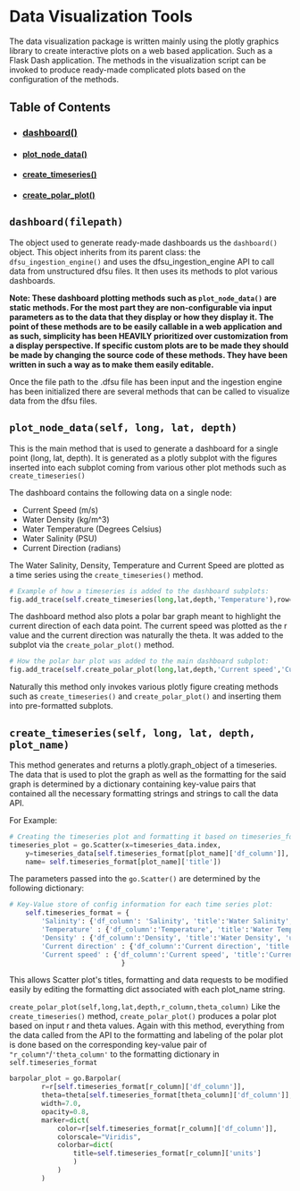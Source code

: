 # Data Visualization Tools
The data visualization package is written mainly using the plotly graphics library to create interactive plots on a web based application. Such as a Flask Dash application. The methods in the visualization script can be invoked to produce ready-made complicated plots based on the configuration of the methods.

## Table of Contents
* ### [dashboard()](https://github.com/MatthewTe/dfsu_visualization_pipeline/blob/master/docs/Dfsu%20file%20visualization.md#dashboardfilepath)
* #### [plot_node_data()](https://github.com/MatthewTe/dfsu_visualization_pipeline/blob/master/docs/Dfsu%20file%20visualization.md#plot_node_dataself-long-lat-depth)
* #### [create_timeseries()](placeholder)
* #### [create_polar_plot()](placeholder)

## `dashboard(filepath)`
The object used to generate ready-made dashboards us the `dashboard()` object. This object inherits from its parent class: the `dfsu_ingestion_engine()` and uses the dfsu_ingestion_engine API to call data from unstructured dfsu files. It then uses its methods to plot various dashboards.

**Note: These dashboard plotting methods such as `plot_node_data()` are static methods. For the most part they are non-configurable via input parameters as to the data that they display or how they display it. The point of these methods are to be easily callable in a web application and as such, simplicity has been HEAVILY prioritized over customization from a display perspective. If specific custom plots are to be made they should be made by changing the source code of these methods. They have been written in such a way as to make them easily editable.**

Once the file path to the .dfsu file has been input and the ingestion engine has been initialized there are several methods that can be called to visualize data from the dfsu files.

## `plot_node_data(self, long, lat, depth)`
This is the main method that is used to generate a dashboard for a single point (long, lat, depth). It is generated as a plotly subplot with the figures inserted into each subplot coming from various other plot methods such as `create_timeseries()`

The dashboard contains the following data on a single node:
- Current Speed (m/s)
- Water Density (kg/m^3)
- Water Temperature (Degrees Celsius)
- Water Salinity (PSU)
- Current Direction (radians)

The Water Salinity, Density, Temperature and Current Speed are plotted as a time series using the `create_timeseries()` method.
```python
# Example of how a timeseries is added to the dashboard subplots:
fig.add_trace(self.create_timeseries(long,lat,depth,'Temperature'),row=2,col=1)
```
The dashboard method also plots a polar bar graph meant to highlight the current direction of each data point. The current speed was plotted as the r value and the current direction was naturally the theta. It was added to the subplot via the `create_polar_plot()` method.
```python
# How the polar bar plot was added to the main dashboard subplot:
fig.add_trace(self.create_polar_plot(long,lat,depth,'Current speed','Current direction',row=1, col=2))
```
Naturally this method only invokes various plotly figure creating methods such as `create_timeseries()` and `create_polar_plot()` and inserting them into pre-formatted subplots.

## `create_timeseries(self, long, lat, depth, plot_name)`
This method generates and returns a plotly.graph_object of a timeseries. The data that is used to plot the graph as well as the formatting for the said graph is determined by a dictionary containing key-value pairs that contained all the necessary formatting strings and strings to call the data API.

For Example:
```python
# Creating the timeseries plot and formatting it based on timeseries_format:
timeseries_plot = go.Scatter(x=timeseries_data.index,
    y=timeseries_data[self.timeseries_format[plot_name]['df_column']],
    name= self.timeseries_format[plot_name]['title'])
```
The parameters passed into the `go.Scatter()` are determined by the following dictionary:
```python
# Key-Value store of config information for each time series plot:
    self.timeseries_format = {
        'Salinity': {'df_column': 'Salinity', 'title':'Water Salinity','units':'PSU'},
        'Temperature' : {'df_column':'Temperature', 'title':'Water Temperature', 'units':'Degrees Celsius'},
        'Density' : {'df_column':'Density', 'title':'Water Density', 'units':'kg/m^3'},
        'Current direction' : {'df_column':'Current direction', 'title':'Current Direction', 'units':'Radians'},
        'Current speed' : {'df_column':'Current speed', 'title':'Current Speed', 'units': 'm/s'},
                            }
```
This allows Scatter plot's titles, formatting and data requests to be modified easily by editing the formatting dict associated with each plot_name string.

`create_polar_plot(self,long,lat,depth,r_column,theta_column)`
Like the `create_timeseries()` method, `create_polar_plot()` produces a polar plot based on input r and theta values. Again with this method, everything from the data called from the API to the formatting and labeling of the polar plot is done based on the corresponding key-value pair of `"r_column"`/`'theta_column'` to the formatting dictionary in `self.timeseries_format`
```python
barpolar_plot = go.Barpolar(
        r=r[self.timeseries_format[r_column]['df_column']],
        theta=theta[self.timeseries_format[theta_column]['df_column']],
        width=7.0,
        opacity=0.8,
        marker=dict(
            color=r[self.timeseries_format[r_column]['df_column']],
            colorscale="Viridis",
            colorbar=dict(
                title=self.timeseries_format[r_column]['units']
                )
            )
        )
```
